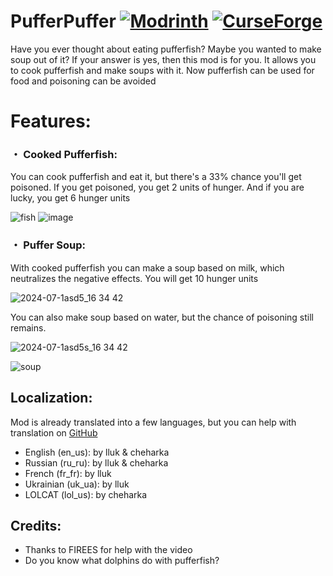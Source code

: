 # PufferPuffer [![Modrinth](https://img.shields.io/badge/Modrinth-00AF5C?style=for-the-badge&logo=modrinth&logoColor=000000)](https://modrinth.com/mod/pufferpuffer) [![CurseForge](https://img.shields.io/badge/CurseForge-F16436?style=for-the-badge&logo=curseforge&logoColor=000000)](https://curseforge.com/minecraft/mc-mods/pufferpuffer)
Have you ever thought about eating pufferfish? Maybe you wanted to make soup out of it? If your answer is yes, then this mod is for you. It allows you to cook pufferfish and make soups with it. Now pufferfish can be used for food and poisoning can be avoided

# Features:
### ・ Cooked Pufferfish:
  You can cook pufferfish and eat it, but there's a 33% chance you'll get poisoned. If you get poisoned, you get 2 units of hunger. And if you are lucky, you get 6 hunger units
  
  ![fish](https://github.com/user-attachments/assets/6c7d1131-da50-441f-a34e-ad97c72278b6)
  ![image](https://github.com/user-attachments/assets/cc3c81fb-e324-46f3-8e0e-d15d8cd65e49)
</center>

### ・ Puffer Soup:
  With cooked pufferfish you can make a soup based on milk, which neutralizes the negative effects. You will get 10 hunger units
  
  ![2024-07-1asd5_16 34 42](https://github.com/user-attachments/assets/ac942135-e206-4a25-b961-df2aad4651c2)

  You can also make soup based on water, but the chance of poisoning still remains.

  ![2024-07-1asd5s_16 34 42](https://github.com/user-attachments/assets/10d3e14a-9635-47fa-9eac-d63b5cdfa8e0)
  
  ![soup](https://github.com/user-attachments/assets/6a437ff9-5e3b-472d-933d-371534d2d921)
</center>

## Localization:
Mod is already translated into a few languages, but you can help with translation on [GitHub](https://github.com/LuK050/PufferPuffer/)
- English (en_us): by lluk & cheharka
- Russian (ru_ru): by lluk & cheharka
- French (fr_fr): by lluk
- Ukrainian (uk_ua): by lluk
- LOLCAT (lol_us): by cheharka

## Credits:
- Thanks to FIREES for help with the video 
- Do you know what dolphins do with pufferfish?
